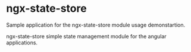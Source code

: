 # ngx-state-store
Sample application for the ngx-state-store module usage demonstartion.

ngx-state-store simple state management module for the angular applications.

